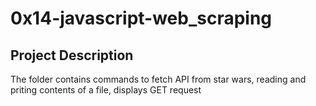 # 0x14-javascript-web_scraping

## Project Description
The folder contains commands to fetch API from star wars, reading and priting contents of a file, displays GET request
